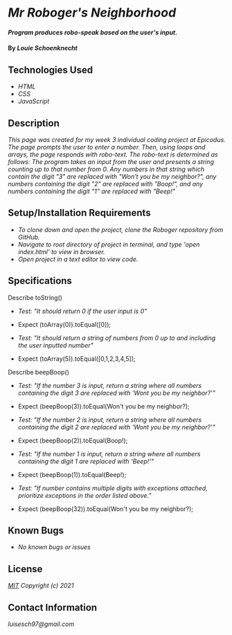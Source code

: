 # _Mr Roboger's Neighborhood_

#### _Program produces robo-speak based on the user's input._

#### By _**Louie Schoenknecht**_

## Technologies Used

* _HTML_
* _CSS_
* _JavaScript_

## Description

_This page was created for my week 3 individual coding project at Epicodus. The page prompts the user to enter a number. Then, using loops and arrays, the page responds with robo-text. The robo-text is determined as follows: The program takes an input from the user and presents a string counting up to that number from 0. Any numbers in that string which contain the digit "3" are replaced with "Won't you be my neighbor?", any numbers containing the digit "2" are replaced with "Boop!", and any numbers containing the digit "1" are replaced with "Beep!"_

## Setup/Installation Requirements

* _To clone down and open the project, clone the Roboger repository from GitHub._
* _Navigate to root directory of project in terminal, and type 'open index.html' to view in browser._
* _Open project in a text editor to view code._

## Specifications
Describe toString()
* _Test: "It should return 0 if the user input is 0"_
* Expect (toArray(0)).toEqual([0]);

* _Test: "It should return a string of numbers from 0 up to and including the user inputted number"_
* Expect (toArray(5)).toEqual([0,1,2,3,4,5]);

Describe beepBoop()
* _Test: "If the number 3 is input, return a string where all numbers containing the digit 3 are replaced with 'Wont you be my neighbor?'"_
* Expect (beepBoop(3)).toEqual(Won't you be my neighbor?);

* _Test: "If the number 2 is input, return a string where all numbers containing the digit 2 are replaced with 'Wont you be my neighbor?'"_
* Expect (beepBoop(2)).toEqual(Boop!);

* _Test: "If the number 1 is input, return a string where all numbers containing the digit 1 are replaced with 'Beep!'"_
* Expect (beepBoop(1)).toEqual(Beep!);

* _Test: "If number contains multiple digits with exceptions attached, prioritize exceptions in the order listed above."_
* Expect (beepBoop(32)).toEqual(Won't you be my neighbor?);


## Known Bugs

* _No known bugs or issues_

## License

_[MIT](https://choosealicense.com/licenses/mit/)_
_Copyright (c) 2021_

## Contact Information

_luisesch97@gmail.com_